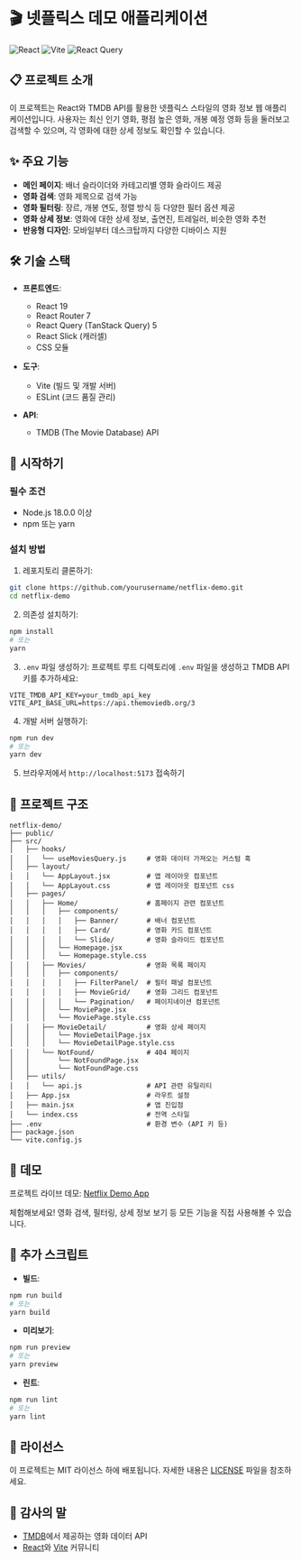 # 🎬 넷플릭스 데모 애플리케이션

![React](https://img.shields.io/badge/React-19.0.0-61DAFB?logo=react)
![Vite](https://img.shields.io/badge/Vite-6.3.1-646CFF?logo=vite)
![React Query](https://img.shields.io/badge/React_Query-5.75.2-FF4154?logo=reactquery)

## 📋 프로젝트 소개

이 프로젝트는 React와 TMDB API를 활용한 넷플릭스 스타일의 영화 정보 웹 애플리케이션입니다. 사용자는 최신 인기 영화, 평점 높은 영화, 개봉 예정 영화 등을 둘러보고 검색할 수 있으며, 각 영화에 대한 상세 정보도 확인할 수 있습니다.

## ✨ 주요 기능

- **메인 페이지**: 배너 슬라이더와 카테고리별 영화 슬라이드 제공
- **영화 검색**: 영화 제목으로 검색 가능
- **영화 필터링**: 장르, 개봉 연도, 정렬 방식 등 다양한 필터 옵션 제공
- **영화 상세 정보**: 영화에 대한 상세 정보, 출연진, 트레일러, 비슷한 영화 추천
- **반응형 디자인**: 모바일부터 데스크탑까지 다양한 디바이스 지원

## 🛠️ 기술 스택

- **프론트엔드**:

  - React 19
  - React Router 7
  - React Query (TanStack Query) 5
  - React Slick (캐러셀)
  - CSS 모듈

- **도구**:

  - Vite (빌드 및 개발 서버)
  - ESLint (코드 품질 관리)

- **API**:
  - TMDB (The Movie Database) API

## 🚀 시작하기

### 필수 조건

- Node.js 18.0.0 이상
- npm 또는 yarn

### 설치 방법

1. 레포지토리 클론하기:

```bash
git clone https://github.com/yourusername/netflix-demo.git
cd netflix-demo
```

2. 의존성 설치하기:

```bash
npm install
# 또는
yarn
```

3. `.env` 파일 생성하기:
   프로젝트 루트 디렉토리에 `.env` 파일을 생성하고 TMDB API 키를 추가하세요:

```
VITE_TMDB_API_KEY=your_tmdb_api_key
VITE_API_BASE_URL=https://api.themoviedb.org/3
```

4. 개발 서버 실행하기:

```bash
npm run dev
# 또는
yarn dev
```

5. 브라우저에서 `http://localhost:5173` 접속하기

## 📁 프로젝트 구조

```
netflix-demo/
├── public/
├── src/
│   ├── hooks/
│   │   └── useMoviesQuery.js     # 영화 데이터 가져오는 커스텀 훅
│   ├── layout/
│   │   └── AppLayout.jsx         # 앱 레이아웃 컴포넌트
│   │   └── AppLayout.css         # 앱 레이아웃 컴포넌트 css
│   ├── pages/
│   │   ├── Home/                 # 홈페이지 관련 컴포넌트
│   │   │   ├── components/
│   │   │   │   ├── Banner/       # 배너 컴포넌트
│   │   │   │   ├── Card/         # 영화 카드 컴포넌트
│   │   │   │   └── Slide/        # 영화 슬라이드 컴포넌트
│   │   │   └── Homepage.jsx
│   │   │   └── Homepage.style.css
│   │   ├── Movies/               # 영화 목록 페이지
│   │   │   ├── components/
│   │   │   │   ├── FilterPanel/  # 필터 패널 컴포넌트
│   │   │   │   ├── MovieGrid/    # 영화 그리드 컴포넌트
│   │   │   │   └── Pagination/   # 페이지네이션 컴포넌트
│   │   │   └── MoviePage.jsx
│   │   │   └── MoviePage.style.css
│   │   ├── MovieDetail/          # 영화 상세 페이지
│   │   │   └── MovieDetailPage.jsx
│   │   │   └── MovieDetailPage.style.css
│   │   └── NotFound/             # 404 페이지
│   │       └── NotFoundPage.jsx
│   │       └── NotFoundPage.css
│   ├── utils/
│   │   └── api.js                # API 관련 유틸리티
│   ├── App.jsx                   # 라우트 설정
│   ├── main.jsx                  # 앱 진입점
│   └── index.css                 # 전역 스타일
├── .env                          # 환경 변수 (API 키 등)
├── package.json
└── vite.config.js
```

## 🔗 데모

프로젝트 라이브 데모: [Netflix Demo App](https://your-netflix-demo.vercel.app)

체험해보세요! 영화 검색, 필터링, 상세 정보 보기 등 모든 기능을 직접 사용해볼 수 있습니다.

## 🔧 추가 스크립트

- **빌드**:

```bash
npm run build
# 또는
yarn build
```

- **미리보기**:

```bash
npm run preview
# 또는
yarn preview
```

- **린트**:

```bash
npm run lint
# 또는
yarn lint
```

## 📝 라이선스

이 프로젝트는 MIT 라이선스 하에 배포됩니다. 자세한 내용은 [LICENSE](LICENSE) 파일을 참조하세요.

## 🙏 감사의 말

- [TMDB](https://www.themoviedb.org/)에서 제공하는 영화 데이터 API
- [React](https://reactjs.org/)와 [Vite](https://vitejs.dev/) 커뮤니티
